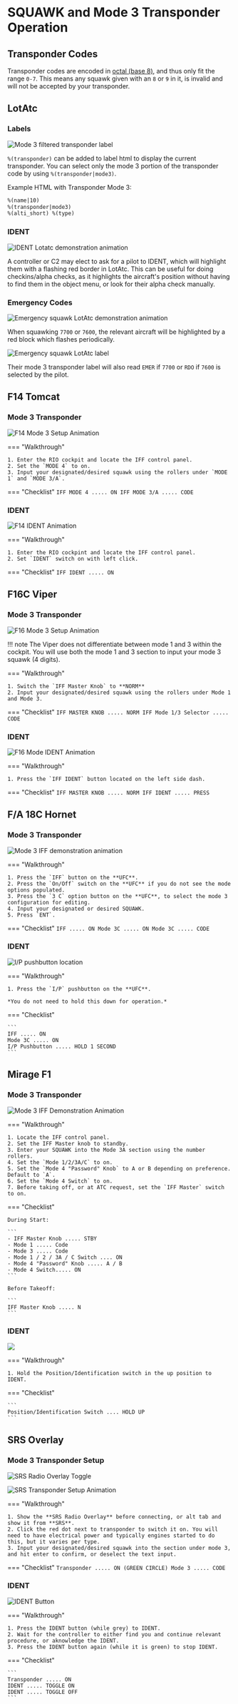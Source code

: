 # SQUAWK and Mode 3 Transponder Operation

## Transponder Codes

Transponder codes are encoded in [octal (base 8)](https://en.wikipedia.org/wiki/Octal), and thus only fit the range `0-7`. This means any squawk given with an `8` or `9` in it, is invalid and will not be accepted by your transponder.

## LotAtc

### Labels

 ![Mode 3 filtered transponder label](../assets/pilot-guide/transponder/lotatc_label_mode3.webp)

`%(transponder)` can be added to label html to display the current transponder. You can select only the mode 3 portion of the transponder code by using `%(transponder|mode3)`.

Example HTML with Transponder Mode 3:

```html
%(name|10)
%(transponder|mode3)
%(alti_short) %(type)
```

### IDENT

 ![IDENT Lotatc demonstration animation](../assets/pilot-guide/transponder/lotatc_ident.webp)

 A controller or C2 may elect to ask for a pilot to IDENT, which will highlight them with a flashing red border in LotAtc. This can be useful for doing checkins/alpha checks, as it highlights the aircraft's position without having to find them in the object menu, or look for their alpha check manually.

### Emergency Codes

 ![Emergency squawk LotAtc demonstration animation](../assets/pilot-guide/transponder/lotatc_7700.webp)

When squawking `7700` or `7600`, the relevant aircraft will be highlighted by a red block which flashes periodically. 

![Emergency squawk LotAtc label](../assets/pilot-guide/transponder/lotatc_label_emer.webp)

Their mode 3 transponder label will also read `EMER` if `7700` or `RDO` if `7600` is selected by the pilot.

## F14 Tomcat

### Mode 3 Transponder

![F14 Mode 3 Setup Animation](../assets/pilot-guide/transponder/f14_iff_mode_3_setup.webp)

=== "Walkthrough"

    1. Enter the RIO cockpit and locate the IFF control panel.
    2. Set the `MODE 4` to on.
    3. Input your designated/desired squawk using the rollers under `MODE 1` and `MODE 3/A`.

=== "Checklist"
    ```
    IFF MODE 4 ..... ON
    IFF MODE 3/A ..... CODE
    ```

### IDENT

![F14 IDENT Animation](../assets/pilot-guide/transponder/f14_ident.webp)

=== "Walkthrough"

    1. Enter the RIO cockpint and locate the IFF control panel.
    2. Set `IDENT` switch on with left click.

=== "Checklist"
    ```
    IFF IDENT ..... ON
    ```

## F16C Viper

### Mode 3 Transponder

![F16 Mode 3 Setup Animation](../assets/pilot-guide/transponder/f16_iff_mode_3_setup.webp)

!!! note
	The Viper does not differentiate between mode 1 and 3 within the cockpit. You will use both the mode 1 and 3 section to input your mode 3 squawk (4 digits).

=== "Walkthrough"

    1. Switch the `IFF Master Knob` to **NORM**
    2. Input your designated/desired squawk using the rollers under Mode 1 and Mode 3.

=== "Checklist"
    ```
    IFF MASTER KNOB ..... NORM
    IFF Mode 1/3 Selector ..... CODE
    ```

### IDENT

![F16 Mode IDENT Animation](../assets/pilot-guide/transponder/f16_ident.webp)

=== "Walkthrough"

    1. Press the `IFF IDENT` button located on the left side dash.

=== "Checklist"
    ```
    IFF MASTER KNOB ..... NORM
    IFF IDENT ..... PRESS
    ```

## F/A 18C Hornet

### Mode 3 Transponder

![Mode 3 IFF demonstration animation](../assets/pilot-guide/transponder/fa18_iff_mode_3.webp)

=== "Walkthrough"

    1. Press the `IFF` button on the **UFC**.
    2. Press the `On/Off` switch on the **UFC** if you do not see the mode options populated.
    3. Press the `3 C` option button on the **UFC**, to select the mode 3 configuration for editing.
    4. Input your designated or desired SQUAWK.
    5. Press `ENT`.

=== "Checklist"
    ```
    IFF ..... ON
    Mode 3C ..... ON
    Mode 3C ..... CODE
    ```

### IDENT

 ![I/P pushbutton location](../assets/pilot-guide/transponder/fa18_ident.webp)

=== "Walkthrough"

    1. Press the `I/P` pushbutton on the **UFC**.

    *You do not need to hold this down for operation.*

=== "Checklist"

    ```
    IFF ..... ON
    Mode 3C ..... ON
    I/P Pushbutton ..... HOLD 1 SECOND
    ```

## Mirage F1

### Mode 3 Transponder

 ![Mode 3 IFF Demonstration Animation](../assets/pilot-guide/transponder/f1_transponder_setup.webp)

=== "Walkthrough"

    1. Locate the IFF control panel.
    2. Set the IFF Master knob to standby.
    3. Enter your SQUAWK into the Mode 3A section using the number rollers.
    4. Set the `Mode 1/2/3A/C` to on.
    5. Set the `Mode 4 "Password" Knob` to A or B depending on preference. Default to `A`.
    6. Set the `Mode 4 Switch` to on.
    7. Before taking off, or at ATC request, set the `IFF Master` switch to on.

=== "Checklist"

    During Start:

    ```
    - IFF Master Knob ..... STBY
    - Mode 1 ..... Code
    - Mode 3 ..... Code
    - Mode 1 / 2 / 3A / C Switch .... ON
    - Mode 4 "Password" Knob ..... A / B
    - Mode 4 Switch..... ON
    ```

    Before Takeoff:

    ```
    IFF Master Knob ..... N
    ```

### IDENT

 ![](../assets/pilot-guide/transponder/f1_ident.webp)

=== "Walkthrough"

    1. Hold the Position/Identification switch in the up position to IDENT.

=== "Checklist"

    ```
    Position/Identification Switch .... HOLD UP
    ```

## SRS Overlay

### Mode 3 Transponder Setup

![SRS Radio Overlay Toggle](../assets/pilot-guide/transponder/srs_show_radio_overlay.webp)

![SRS Transponder Setup Animation](../assets/pilot-guide/transponder/srs_overlay_mode_3.webp)

=== "Walkthrough"

    1. Show the **SRS Radio Overlay** before connecting, or alt tab and show it from **SRS**.
    2. Click the red dot next to transponder to switch it on. You will need to have electrical power and typically engines started to do this, but it varies per type.
    3. Input your designated/desired squawk into the section under mode 3, and hit enter to confirm, or deselect the text input.

=== "Checklist"
    ```
    Transponder ..... ON (GREEN CIRCLE)
    Mode 3 ..... CODE
    ```

### IDENT

 ![IDENT Button](../assets/pilot-guide/transponder/srs_overlay_ident.gif)

=== "Walkthrough"

    1. Press the IDENT button (while grey) to IDENT.
    2. Wait for the controller to either find you and continue relevant procedure, or aknowledge the IDENT.
    3. Press the IDENT button again (while it is green) to stop IDENT.

=== "Checklist"

    ```
    Transponder ..... ON
    IDENT ..... TOGGLE ON
    IDENT ..... TOGGLE OFF
    ```
